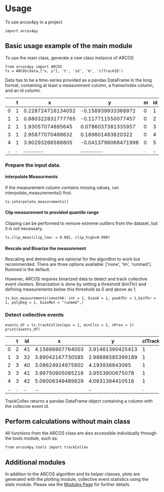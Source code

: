 # Usage

To use arcos4py in a project

```
import arcos4py
```

## Basic usage example of the main module

To use the main class, generate a new class instance of ARCOS

```
from arcos4py import ARCOS
ts = ARCOS(data,["x, y"], 't', 'id', 'm', 'clTrackID')
```
Data has to be a time-series provided as a pandas DataFrame in the long format, containing at least a measurement column, a frame/index column, and an id column.

|    | t | x                  | y                   | m | id | Position |
|----|---|--------------------|---------------------|---|----|----------|
| 0  | 1 | 0.228724716134052  | -0.158939933368972  | 0 | 1  | 0        |
| 1  | 1 | 0.880322831777765  | -0.117711550077457  | 0 | 2  | 0        |
| 2  | 1 | 1.93057074895645   | 0.0786037381335957  | 0 | 3  | 0        |
| 3  | 1 | 2.95877070488632   | 0.189801493820322   | 0 | 4  | 0        |
| 4  | 1 | 3.90293266588805   | -0.0413798066471996 | 0 | 5  | 0        |
| .. | . | ...............    | .................   | . | .. | .        |

### Prepare the input data.

#### interpolate Measurments
If the measurement column contains missing values, run interpolate_measurements() first.

```
ts.interpolate_measurements()

```

#### Clip measurement to provided quantile range

Clipping can be performed to remove extreme outliers from the dataset, but it is not necessary.

```
ts.clip_meas(clip_low: = 0.001, clip_high=0.999)
```

#### Rescale and Binarize the measurement

Rescaling and detrending are optional for the algorithm to work but recommended. There are three options available: ['none', 'lm', 'runmed']. Rumned is the default.

However, ARCOS requires binarized data to detect and track collective event clusters. Binarization is done by setting a threshold (binThr) and defining measurements below this threshold as 0 and above as 1.

```
ts.bin_measurements(smoothK: int = 1, biasK = 1, peakThr = 1,binThr = 1, polyDeg = 1, biasMet = "runmed",)

```

### Detect collective events

```
events_df = ts.trackCollev(eps = 1, minClsz = 1, nPrev = 1)
print(events_df)
```

|    | t | id | x                | y                | clTrackID | m | Position |
|----|---|----|------------------|------------------|-----------|---|----------|
| 0  | 2 | 41 | 4.15698907764003 | 3.91461390425413 | 1         | 1 | 0        |
| 1  | 3 | 32 | 3.89042167730585 | 2.98886585399189 | 1         | 1 | 0        |
| 2  | 3 | 40 | 3.08624924975602 | 4.193936843095   | 1         | 1 | 0        |
| 3  | 3 | 41 | 3.99750905085216 | 3.9553900675078  | 1         | 1 | 0        |
| 4  | 3 | 42 | 5.06006349489829 | 4.0631364410516  | 1         | 1 | 0        |
| .. | . | .. | ...              | ..               | .         | . | .        |


TrackCollev returns a pandas DataFrame object containing a column with the collecive event id.

## Perform calculations without main class

All functions from the ARCOS class are also accessible individually through the tools module, such as:

```
from arcos4py.tools import trackCollev

```

## Additional modules

In addition to the ARCOS algorithm and its helper classes, plots are generated with the plotting module, collective event statistics using the stats module.
Please see the [Modules Page](api.md) for further details.
